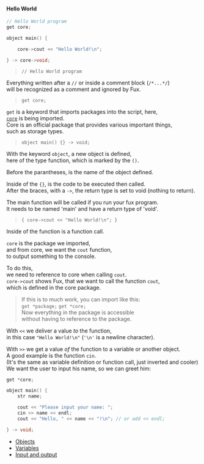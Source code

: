 #### Hello World

```cpp
// Hello World program
get core;

object main() {

    core->cout << "Hello World!\n";

} -> core->void;
```

> `// Hello World program`

Everything written after a `//` or inside a comment block (`/*...*/`)<br>
will be recognized as a comment and ignored by Fux.

> `get core;`

`get` is a keyword that imports packages into the script, here,<br>
[`core`](../src/packages/) is being imported.<br>
Core is an official package that provides various important things,<br>
such as storage types.

> `object main() {} -> void;`

With the keyword `object`, a new object is defined,<br>
here of the type function, which is marked by the `()`.<br>

Before the parantheses, is the name of the object defined.<br>

Inside of the `{}`, is the code to be executed then called.<br>
After the braces, with a `->`, the return type is set to void (nothing to return).<br>

The main function will be called if you run your fux program.<br>
It needs to be named 'main' and have a return type of 'void'.<br>

> `{ core->cout << "Hello World!\n"; }`

Inside of the function is a function call.<br>

`core` is the package we imported,<br>
and from core, we want the `cout` function,<br>
to output something to the console.<br>

To do this,<br> 
we need to reference to core when calling `cout`.<br>
`core->cout` shows Fux, that we want to call the function `cout`,<br>
which is defined in the core package.

> If this is to much work, you can import like this:<br>
> `get *package;` `get *core;`<br>
> Now everything in the package is accessible<br> 
> without having to reference to the package.

With `<<` we deliver a value *to* the function,<br>
in this case `"Hello World!\n"` (`'\n'` is a newline character).<br>

With `>>` we get a value *of* the function to a variable or another object.<br>
A good example is the function `cin`.<br>(It's the same as variable definition or function call, just inverted and cooler)<br>
We want the user to input his name, so we can greet him:
```cpp
get *core;

object main() {
    str name;

    cout << "Please input your name: ";
    cin >> name << endl;
    cout << "Hello, " << name << "!\n"; // or add << endl;

} -> void;
```
- [Objects](./objects.md)
- [Variables](./variables.md)
- [Input and output](./io.md)
